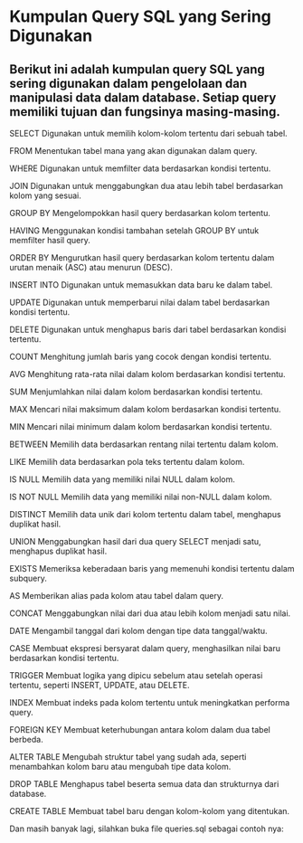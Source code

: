 
<h1>Kumpulan Query SQL yang Sering Digunakan</h1>
<h2>Berikut ini adalah kumpulan query SQL yang sering digunakan dalam pengelolaan dan manipulasi data dalam database. Setiap query memiliki tujuan dan fungsinya masing-masing.</h2>

SELECT
Digunakan untuk memilih kolom-kolom tertentu dari sebuah tabel.

FROM
Menentukan tabel mana yang akan digunakan dalam query.

WHERE
Digunakan untuk memfilter data berdasarkan kondisi tertentu.

JOIN
Digunakan untuk menggabungkan dua atau lebih tabel berdasarkan kolom yang sesuai.

GROUP BY
Mengelompokkan hasil query berdasarkan kolom tertentu.

HAVING
Menggunakan kondisi tambahan setelah GROUP BY untuk memfilter hasil query.

ORDER BY
Mengurutkan hasil query berdasarkan kolom tertentu dalam urutan menaik (ASC) atau menurun (DESC).

INSERT INTO
Digunakan untuk memasukkan data baru ke dalam tabel.

UPDATE
Digunakan untuk memperbarui nilai dalam tabel berdasarkan kondisi tertentu.

DELETE
Digunakan untuk menghapus baris dari tabel berdasarkan kondisi tertentu.

COUNT
Menghitung jumlah baris yang cocok dengan kondisi tertentu.

AVG
Menghitung rata-rata nilai dalam kolom berdasarkan kondisi tertentu.

SUM
Menjumlahkan nilai dalam kolom berdasarkan kondisi tertentu.

MAX
Mencari nilai maksimum dalam kolom berdasarkan kondisi tertentu.

MIN
Mencari nilai minimum dalam kolom berdasarkan kondisi tertentu.

BETWEEN
Memilih data berdasarkan rentang nilai tertentu dalam kolom.

LIKE
Memilih data berdasarkan pola teks tertentu dalam kolom.

IS NULL
Memilih data yang memiliki nilai NULL dalam kolom.

IS NOT NULL
Memilih data yang memiliki nilai non-NULL dalam kolom.

DISTINCT
Memilih data unik dari kolom tertentu dalam tabel, menghapus duplikat hasil.

UNION
Menggabungkan hasil dari dua query SELECT menjadi satu, menghapus duplikat hasil.

EXISTS
Memeriksa keberadaan baris yang memenuhi kondisi tertentu dalam subquery.

AS
Memberikan alias pada kolom atau tabel dalam query.

CONCAT
Menggabungkan nilai dari dua atau lebih kolom menjadi satu nilai.

DATE
Mengambil tanggal dari kolom dengan tipe data tanggal/waktu.

CASE
Membuat ekspresi bersyarat dalam query, menghasilkan nilai baru berdasarkan kondisi tertentu.

TRIGGER
Membuat logika yang dipicu sebelum atau setelah operasi tertentu, seperti INSERT, UPDATE, atau DELETE.

INDEX
Membuat indeks pada kolom tertentu untuk meningkatkan performa query.

FOREIGN KEY
Membuat keterhubungan antara kolom dalam dua tabel berbeda.

ALTER TABLE
Mengubah struktur tabel yang sudah ada, seperti menambahkan kolom baru atau mengubah tipe data kolom.

DROP TABLE
Menghapus tabel beserta semua data dan strukturnya dari database.

CREATE TABLE
Membuat tabel baru dengan kolom-kolom yang ditentukan.

Dan masih banyak lagi, silahkan buka file queries.sql sebagai contoh nya:
